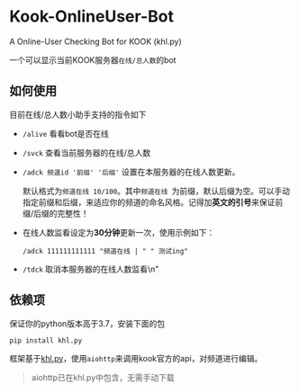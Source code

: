 # Kook-OnlineUser-Bot
A Online-User Checking Bot for KOOK (khl.py)

一个可以显示当前KOOK服务器`在线/总人数`的bot

## 如何使用
目前在线/总人数小助手支持的指令如下
* `/alive` 看看bot是否在线
* `/svck` 查看当前服务器的在线/总人数
* `/adck 频道id '前缀' '后缀'` 设置在本服务器的在线人数更新。
    
    默认格式为`频道在线 10/100`。其中`频道在线 `为前缀，默认后缀为空。可以手动指定前缀和后缀，来适应你的频道的命名风格。记得加**英文的引号**来保证前缀/后缀的完整性！
* 在线人数监看设定为**30分钟**更新一次，使用示例如下：
    
    ```
    /adck 111111111111 "频道在线 | " " 测试ing"
    ```
* `/tdck` 取消本服务器的在线人数监看\n" 


## 依赖项
保证你的python版本高于3.7，安装下面的包
```
pip install khl.py
```

框架基于[khl.py](https://github.com/TWT233/khl.py/tree/main/example)，使用`aiohttp`来调用kook官方的api，对频道进行编辑。

> aiohttp已在khl.py中包含，无需手动下载